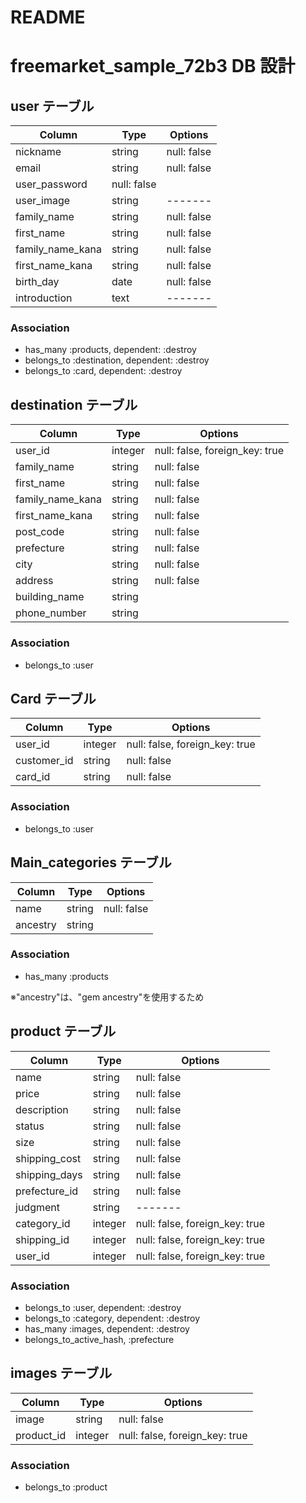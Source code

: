 # README

# freemarket_sample_72b3 DB 設計

## user テーブル

| Column           | Type        | Options     |
| ---------------- | ----------- | ----------- |
| nickname         | string      | null: false |
| email            | string      | null: false |
| user_password    | null: false |
| user_image       | string      | -------     |
| family_name      | string      | null: false |
| first_name       | string      | null: false |
| family_name_kana | string      | null: false |
| first_name_kana  | string      | null: false |
| birth_day        | date        | null: false |
| introduction     | text        | -------     |

### Association

- has_many :products, dependent: :destroy
- belongs_to :destination, dependent: :destroy
- belongs_to :card, dependent: :destroy

## destination テーブル

| Column           | Type    | Options                        |
| ---------------- | ------- | ------------------------------ |
| user_id          | integer | null: false, foreign_key: true |
| family_name      | string  | null: false                    |
| first_name       | string  | null: false                    |
| family_name_kana | string  | null: false                    |
| first_name_kana  | string  | null: false                    |
| post_code        | string  | null: false                    |
| prefecture       | string  | null: false                    |
| city             | string  | null: false                    |
| address          | string  | null: false                    |
| building_name    | string  |
| phone_number     | string  |

### Association

- belongs_to :user

## Card テーブル

| Column      | Type    | Options                        |
| ----------- | ------- | ------------------------------ |
| user_id     | integer | null: false, foreign_key: true |
| customer_id | string  | null: false                    |
| card_id     | string  | null: false                    |

### Association

- belongs_to :user

## Main_categories テーブル

| Column   | Type   | Options     |
| -------- | ------ | ----------- |
| name     | string | null: false |
| ancestry | string |

### Association

- has_many :products

※"ancestry"は、"gem ancestry"を使用するため

## product テーブル

| Column        | Type    | Options                        |
| ------------- | ------- | ------------------------------ |
| name          | string  | null: false                    |
| price         | string  | null: false                    |
| description   | string  | null: false                    |
| status        | string  | null: false                    |
| size          | string  | null: false                    |
| shipping_cost | string  | null: false                    |
| shipping_days | string  | null: false                    |
| prefecture_id | string  | null: false                    |
| judgment      | string  | -------                        |
| category_id   | integer | null: false, foreign_key: true |
| shipping_id   | integer | null: false, foreign_key: true |
| user_id       | integer | null: false, foreign_key: true |

### Association

- belongs_to :user, dependent: :destroy
- belongs_to :category, dependent: :destroy
- has_many :images, dependent: :destroy
- belongs_to_active_hash, :prefecture

## images テーブル

| Column     | Type    | Options                        |
| ---------- | ------- | ------------------------------ |
| image      | string  | null: false                    |
| product_id | integer | null: false, foreign_key: true |

### Association

- belongs_to :product
